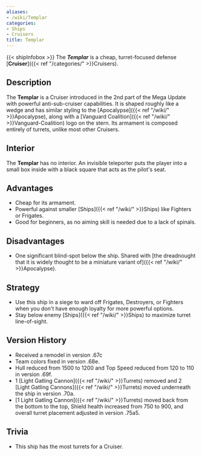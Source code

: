 ```yaml
---
aliases:
- /wiki/Templar
categories:
- Ships
- Cruisers
title: Templar
---
```


{{< shipInfobox >}} The **_Templar_** is a cheap, turret-focused defense [**Cruiser**]({{< ref "/categories/" >}}Cruisers).

## Description

The **Templar** is a Cruiser introduced in the 2nd part of the Mega Update with powerful anti-sub-cruiser capabilities. It is shaped roughly like a wedge and has similar styling to the [Apocalypse]({{< ref "/wiki/" >}}Apocalypse), along with a [Vanguard Coalition]({{< ref "/wiki/" >}}Vanguard-Coalition) logo on the stern. Its armament is composed entirely of turrets, unlike most other Cruisers.

## Interior

The **Templar** has no interior. An invisible teleporter puts the player into a small box inside with a black square that acts as the pilot's seat.

## Advantages

- Cheap for its armament.
- Powerful against smaller [Ships]({{< ref "/wiki/" >}}Ships) like Fighters or Frigates.
- Good for beginners, as no aiming skill is needed due to a lack of spinals.

## Disadvantages

- One significant blind-spot below the ship. Shared with [the dreadnought that it is widely thought to be a miniature variant of]({{< ref "/wiki/" >}}Apocalypse).

## Strategy

- Use this ship in a siege to ward off Frigates, Destroyers, or Fighters when you don't have enough loyalty for more powerful options.
- Stay below enemy [Ships]({{< ref "/wiki/" >}}Ships) to maximize turret line-of-sight.

## Version History 

- Received a remodel in version .67c
- Team colors fixed in version .68e.
- Hull reduced from 1500 to 1200 and Top Speed reduced from 120 to 110 in version .69f.
- 1 [Light Gatling Cannon]({{< ref "/wiki/" >}}Turrets) removed and 2 [Light Gatling Cannons]({{< ref "/wiki/" >}}Turrets) moved underneath the ship in version .70a.
- [1 Light Gatling Cannon]({{< ref "/wiki/" >}}Turrets) moved back from the bottom to the top, Shield health increased from 750 to 900, and overall turret placement adjusted in version .75a5.

## Trivia

- This ship has the most turrets for a Cruiser.